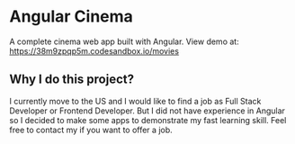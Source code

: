 # Angular Cinema

A complete cinema web app built with Angular. View demo at: https://38m9zpqp5m.codesandbox.io/movies

## Why I do this project?

I currently move to the US and I would like to find a job as Full Stack Developer or Frontend Developer. But I did not have experience in Angular so I decided to make some apps to demonstrate my fast learning skill. Feel free to contact my if you want to offer a job.

